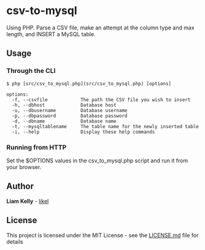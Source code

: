# csv-to-mysql
Using PHP. Parse a CSV file, make an attempt at the column type and max length, and INSERT a MySQL table.

## Usage
### Through the CLI
```
$ php [src/csv_to_mysql.php](src/csv_to_mysql.php) [options]

options:
  -f, --csvfile            The path the CSV file you wish to insert
  -h, --dbhost             Database host
  -u, --dbusername         Database username
  -p, --dbpassword         Database password
  -d, --dbname             Database name
  -t, --mysqltablename     The table name for the newly inserted table
  -i, --help               Display these help commands
```

### Running from HTTP
Set the $OPTIONS values in the csv_to_mysql.php script and run it from your browser.

## Author

**Liam Kelly** - [likel](https://github.com/likel)

## License

This project is licensed under the MIT License - see the [LICENSE.md](LICENSE.md) file for details
